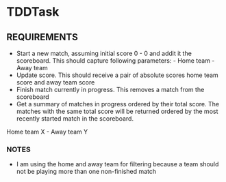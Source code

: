 # TDDTask

## REQUIREMENTS
- Start a new match, assuming initial score 0 - 0 and addit it the scoreboard. 
    This should capture following parameters:
        - Home team
        - Away team
- Update score. This should receive a pair of absolute scores home team score and away team score
- Finish match currently in progress. This removes a match from the scoreboard
- Get a summary of matches in progress ordered by their total score. The matches with the same total score will be returned ordered by the most recently started match in the scoreboard.

Home team X - Away team Y

### NOTES
- I am using the home and away team for filtering because a team should not be playing more than one non-finished match